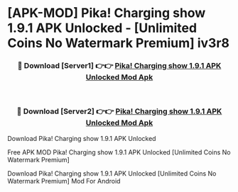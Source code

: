 # [APK-MOD] Pika! Charging show 1.9.1 APK Unlocked - [Unlimited Coins No Watermark Premium] iv3r8



<div align="center">
<h3>🔴 Download [Server1] 👉👉 <a href="https://momento.my/?title=Pika!_Charging_show_1.9.1_APK_Unlocked">Pika! Charging show 1.9.1 APK Unlocked Mod Apk</a></h3><br>

<h3>🔴 Download [Server2] 👉👉 <a href="https://momento.my/?title=Pika!_Charging_show_1.9.1_APK_Unlocked">Pika! Charging show 1.9.1 APK Unlocked Mod Apk</a></h3>
</div>



Download Pika! Charging show 1.9.1 APK Unlocked 

Free APK MOD Pika! Charging show 1.9.1 APK Unlocked [Unlimited Coins No Watermark Premium]

Download Pika! Charging show 1.9.1 APK Unlocked [Unlimited Coins No Watermark Premium] Mod For Android
